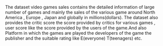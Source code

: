 The dataset video games sales contains the detailed 
information of large number of games and mainly the sales of 
the various game around North America , Europe , Japan and 
globally in millions(dollars). The dataset also provides the 
critic score the score provided by critics for various games , 
user score like the score provided by the users of the 
game.And also Platform in which the games are played the 
developers of the game the publisher and the suitable rating 
like E(everyone) T(teenagers) etc. 
